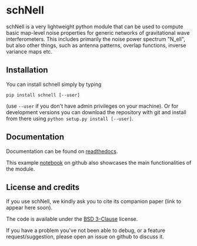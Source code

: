# schNell

schNell is a very lightweight python module that can be used to compute basic map-level noise properties for generic networks of gravitational wave interferometers. This includes primarily the noise power spectrum  "N_ell", but also other things, such as antenna patterns, overlap functions, inverse variance maps etc.

## Installation
You can install schnell simply by typing
```
pip install schnell [--user]
```
(use `--user` if you don't have admin privileges on your machine).
Or for development versions you can download the repository with git and install from there using `python setup.py install [--user]`.

## Documentation
Documentation can be found on [readthedocs](https://schnell.readthedocs.io/en/latest/).

This example [notebook](dummy) on github also showcases the main functionalities of the module.

## License and credits
If you use schNell, we kindly ask you to cite its companion paper (link to appear here soon).

The code is available under the [BSD 3-Clause](https://opensource.org/licenses/BSD-3-Clause) license.

If you have a problem you've not been able to debug, or a feature request/suggestion, please open an issue on github to discuss it.
